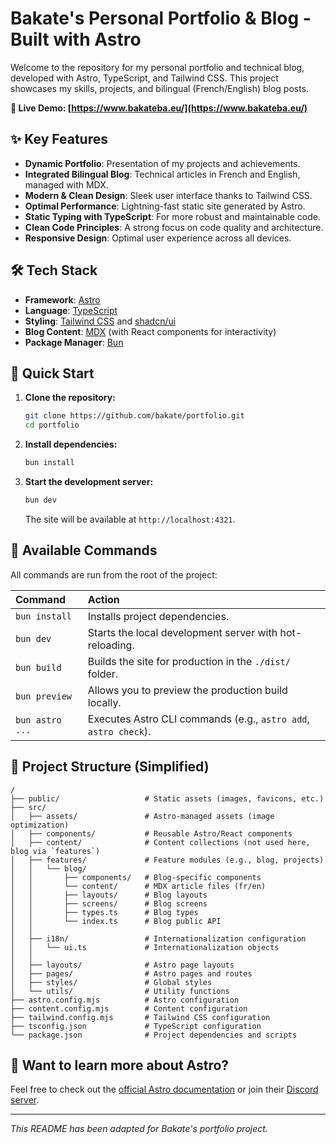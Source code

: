 # Bakate's Personal Portfolio & Blog - Built with Astro

Welcome to the repository for my personal portfolio and technical blog, developed with Astro, TypeScript, and Tailwind CSS. This project showcases my skills, projects, and bilingual (French/English) blog posts.

**🚀 Live Demo: [https://www.bakateba.eu/](https://www.bakateba.eu/)**

## ✨ Key Features

- **Dynamic Portfolio**: Presentation of my projects and achievements.
- **Integrated Bilingual Blog**: Technical articles in French and English, managed with MDX.
- **Modern & Clean Design**: Sleek user interface thanks to Tailwind CSS.
- **Optimal Performance**: Lightning-fast static site generated by Astro.
- **Static Typing with TypeScript**: For more robust and maintainable code.
- **Clean Code Principles**: A strong focus on code quality and architecture.
- **Responsive Design**: Optimal user experience across all devices.

## 🛠️ Tech Stack

- **Framework**: [Astro](https://astro.build/)
- **Language**: [TypeScript](https://www.typescriptlang.org/)
- **Styling**: [Tailwind CSS](https://tailwindcss.com/) and [shadcn/ui](https://ui.shadcn.com/)
- **Blog Content**: [MDX](https://mdxjs.com/) (with React components for interactivity)
- **Package Manager**: [Bun](https://bun.sh/)

## 🚀 Quick Start

1.  **Clone the repository:**

    ```bash
    git clone https://github.com/bakate/portfolio.git
    cd portfolio
    ```

2.  **Install dependencies:**

    ```bash
    bun install
    ```

3.  **Start the development server:**
    ```bash
    bun dev
    ```
    The site will be available at `http://localhost:4321`.

## 🧞 Available Commands

All commands are run from the root of the project:

| Command         | Action                                                          |
| :-------------- | :-------------------------------------------------------------- |
| `bun install`   | Installs project dependencies.                                  |
| `bun dev`       | Starts the local development server with hot-reloading.         |
| `bun build`     | Builds the site for production in the `./dist/` folder.         |
| `bun preview`   | Allows you to preview the production build locally.             |
| `bun astro ...` | Executes Astro CLI commands (e.g., `astro add`, `astro check`). |

## 📁 Project Structure (Simplified)

```text
/
├── public/                   # Static assets (images, favicons, etc.)
├── src/
│   ├── assets/               # Astro-managed assets (image optimization)
│   ├── components/           # Reusable Astro/React components
│   ├── content/              # Content collections (not used here, blog via `features`)
│   ├── features/             # Feature modules (e.g., blog, projects)
│   │   └── blog/
│   │       ├── components/   # Blog-specific components
│   │       └── content/      # MDX article files (fr/en)
│   │       ├── layouts/      # Blog layouts
│   │       ├── screens/      # Blog screens
│   │       ├── types.ts      # Blog types
│   │       └── index.ts      # Blog public API
│   │
│   ├── i18n/                 # Internationalization configuration
│   │   └── ui.ts             # Internationalization objects
│   │
│   ├── layouts/              # Astro page layouts
│   ├── pages/                # Astro pages and routes
│   ├── styles/               # Global styles
│   └── utils/                # Utility functions
├── astro.config.mjs          # Astro configuration
├── content.config.mjs        # Content configuration
├── tailwind.config.mjs       # Tailwind CSS configuration
├── tsconfig.json             # TypeScript configuration
└── package.json              # Project dependencies and scripts
```

## 👀 Want to learn more about Astro?

Feel free to check out the [official Astro documentation](https://docs.astro.build) or join their [Discord server](https://astro.build/chat).

---

_This README has been adapted for Bakate's portfolio project._
